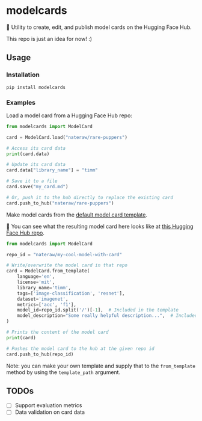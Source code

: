 # modelcards

📝 Utility to create, edit, and publish model cards on the Hugging Face Hub.

This repo is just an idea for now! :)

## Usage

### Installation

```
pip install modelcards
```

### Examples

Load a model card from a Hugging Face Hub repo:

```python
from modelcards import ModelCard

card = ModelCard.load("nateraw/rare-puppers")

# Access its card data
print(card.data)

# Update its card data
card.data["library_name"] = "timm"

# Save it to a file
card.save("my_card.md")

# Or, push it to the hub directly to replace the existing card
card.push_to_hub("nateraw/rare-puppers")
```

Make model cards from the [default model card template](https://github.com/nateraw/modelcards/blob/main/modelcards/modelcard_template.md).

👀 You can see what the resulting model card here looks like at [this Hugging Face Hub repo](https://huggingface.co/nateraw/my-cool-model-with-card).

```python
from modelcards import ModelCard

repo_id = "nateraw/my-cool-model-with-card"

# Write/overwrite the model card in that repo
card = ModelCard.from_template(
    language='en',
    license='mit',
    library_name='timm',
    tags=['image-classification', 'resnet'],
    dataset='imagenet',
    metrics=['acc', 'f1'],
    model_id=repo_id.split('/')[-1],  # Included in the template
    model_description="Some really helpful description...",  # Included in the template
)

# Prints the content of the model card
print(card)

# Pushes the model card to the hub at the given repo id
card.push_to_hub(repo_id)
```

Note: you can make your own template and supply that to the `from_template` method by using the `template_path` argument.

## TODOs

- [ ] Support evaluation metrics
- [ ] Data validation on card data
